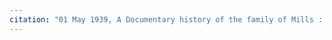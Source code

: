 ```yaml
---
citation: "01 May 1939, A Documentary history of the family of Mills : descended from George Mills of Hempstead and Jamaica (ancestry.com. North America, Family Histories, 1500-2000 [database on-line]. Provo, UT, USA: Ancestry.com Operations, Inc., 2016.), p64."
---
```

